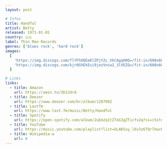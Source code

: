 ```yaml
---
layout: post

# Infos
title: Handful
artist: Betty
released: 1971-01-01
country: 🇺🇸
label: Thin Man Records
genres: ['blues rock', 'hard rock']
images:
  [
    'https://img.discogs.com/flYFhOQEeKlZPjYZc_VkCAgqH0Q=/fit-in/600x600/filters:strip_icc():format(jpeg):mode_rgb():quality(90)/discogs-images/R-6921187-1429549831-9007.jpeg.jpg',
    'https://img.discogs.com/kjr0GhEkEsi9jezVncw2_3lVEZQ=/fit-in/600x600/filters:strip_icc():format(jpeg):mode_rgb():quality(90)/discogs-images/R-6921187-1429549835-1472.jpeg.jpg',
  ]

# Links
links:
  - title: Amazon
    url: https://amzn.to/3b3JdrA
  - title: Deezer
    url: https://www.deezer.com/br/album/1287692
  - title: Lastfm
    url: https://www.last.fm/music/Betty/Handful
  - title: Spotify
    url: https://open.spotify.com/album/2uEm2q1tZ7oG3gZTicfx2q?si=c5itdnWPRK2iVa4zC4MX-A
  - title: YouTube
    url: https://music.youtube.com/playlist?list=OLAK5uy_l6v3z6TQrlhwcHXooMCYMM1EMkQ5yVEkQ
  - title: Wikipedia-w
    url: #
---
```

